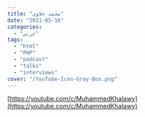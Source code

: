 ```yaml
---
title: "محمد خلاوي"
date: "2021-05-16"
categories:
  - "عربي"
tags:
  - "html"
  - "PHP"
  - "podcast"
  - "talks"
  - "interviews"
cover: "/YouTube-Icon-Gray-Box.png"
---
```


[https://youtube.com/c/MuhammedKhalawy](https://youtube.com/c/MuhammedKhalawy)
